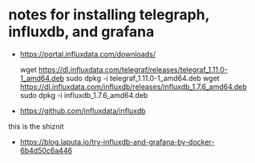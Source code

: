# notes for installing telegraph, influxdb, and grafana

* https://portal.influxdata.com/downloads/

    wget https://dl.influxdata.com/telegraf/releases/telegraf_1.11.0-1_amd64.deb
    sudo dpkg -i telegraf_1.11.0-1_amd64.deb
    wget https://dl.influxdata.com/influxdb/releases/influxdb_1.7.6_amd64.deb
    sudo dpkg -i influxdb_1.7.6_amd64.deb

* https://github.com/influxdata/influxdb



this is the shiznit
* https://blog.laputa.io/try-influxdb-and-grafana-by-docker-6b4d50c6a446



